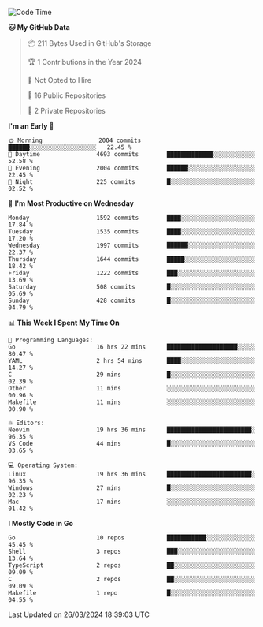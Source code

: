 <!--START_SECTION:waka-->
![Code Time](http://img.shields.io/badge/Code%20Time-455%20hrs%2013%20mins-blue)

**🐱 My GitHub Data** 

> 📦 211 Bytes Used in GitHub's Storage 
 > 
> 🏆 1 Contributions in the Year 2024
 > 
> 🚫 Not Opted to Hire
 > 
> 📜 16 Public Repositories 
 > 
> 🔑 2 Private Repositories 
 > 
**I'm an Early 🐤** 

```text
🌞 Morning                2004 commits        ██████░░░░░░░░░░░░░░░░░░░   22.45 % 
🌆 Daytime                4693 commits        █████████████░░░░░░░░░░░░   52.58 % 
🌃 Evening                2004 commits        ██████░░░░░░░░░░░░░░░░░░░   22.45 % 
🌙 Night                  225 commits         █░░░░░░░░░░░░░░░░░░░░░░░░   02.52 % 
```
📅 **I'm Most Productive on Wednesday** 

```text
Monday                   1592 commits        ████░░░░░░░░░░░░░░░░░░░░░   17.84 % 
Tuesday                  1535 commits        ████░░░░░░░░░░░░░░░░░░░░░   17.20 % 
Wednesday                1997 commits        ██████░░░░░░░░░░░░░░░░░░░   22.37 % 
Thursday                 1644 commits        █████░░░░░░░░░░░░░░░░░░░░   18.42 % 
Friday                   1222 commits        ███░░░░░░░░░░░░░░░░░░░░░░   13.69 % 
Saturday                 508 commits         █░░░░░░░░░░░░░░░░░░░░░░░░   05.69 % 
Sunday                   428 commits         █░░░░░░░░░░░░░░░░░░░░░░░░   04.79 % 
```


📊 **This Week I Spent My Time On** 

```text
💬 Programming Languages: 
Go                       16 hrs 22 mins      ████████████████████░░░░░   80.47 % 
YAML                     2 hrs 54 mins       ████░░░░░░░░░░░░░░░░░░░░░   14.27 % 
C                        29 mins             █░░░░░░░░░░░░░░░░░░░░░░░░   02.39 % 
Other                    11 mins             ░░░░░░░░░░░░░░░░░░░░░░░░░   00.96 % 
Makefile                 11 mins             ░░░░░░░░░░░░░░░░░░░░░░░░░   00.90 % 

🔥 Editors: 
Neovim                   19 hrs 36 mins      ████████████████████████░   96.35 % 
VS Code                  44 mins             █░░░░░░░░░░░░░░░░░░░░░░░░   03.65 % 

💻 Operating System: 
Linux                    19 hrs 36 mins      ████████████████████████░   96.35 % 
Windows                  27 mins             █░░░░░░░░░░░░░░░░░░░░░░░░   02.23 % 
Mac                      17 mins             ░░░░░░░░░░░░░░░░░░░░░░░░░   01.42 % 
```

**I Mostly Code in Go** 

```text
Go                       10 repos            ███████████░░░░░░░░░░░░░░   45.45 % 
Shell                    3 repos             ███░░░░░░░░░░░░░░░░░░░░░░   13.64 % 
TypeScript               2 repos             ██░░░░░░░░░░░░░░░░░░░░░░░   09.09 % 
C                        2 repos             ██░░░░░░░░░░░░░░░░░░░░░░░   09.09 % 
Makefile                 1 repo              █░░░░░░░░░░░░░░░░░░░░░░░░   04.55 % 
```




 Last Updated on 26/03/2024 18:39:03 UTC
<!--END_SECTION:waka-->
